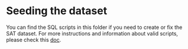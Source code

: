 # Seeding the dataset

You can find the SQL scripts in this folder if you need to create or fix the SAT dataset. For more
instructions and information about valid scripts, please check this
[doc](https://docs.google.com/document/d/1k5TvxaNhKdr44aJIHWWtLk14Tzd2gbNX-J8YNoTj8u0/edit#heading=h.ls9oiedt9wyy).
